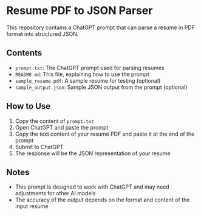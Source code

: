 # Resume PDF to JSON Parser

   This repository contains a ChatGPT prompt that can parse a resume in PDF format into structured JSON.

   ## Contents

   - `prompt.txt`: The ChatGPT prompt used for parsing resumes
   - `README.md`: This file, explaining how to use the prompt
   - `sample_resume.pdf`: A sample resume for testing (optional)
   - `sample_output.json`: Sample JSON output from the prompt (optional)

   ## How to Use

   1. Copy the content of `prompt.txt`
   2. Open ChatGPT and paste the prompt
   3. Copy the text content of your resume PDF and paste it at the end of the prompt
   4. Submit to ChatGPT
   5. The response will be the JSON representation of your resume

   ## Notes

   - This prompt is designed to work with ChatGPT and may need adjustments for other AI models
   - The accuracy of the output depends on the format and content of the input resume
